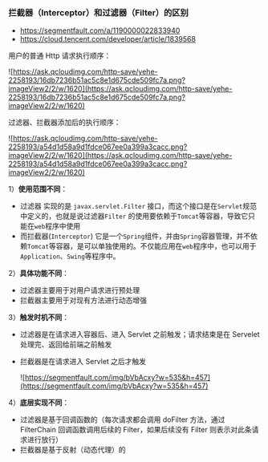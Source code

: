 ### 拦截器（Interceptor）和过滤器（Filter）的区别

- https://segmentfault.com/a/1190000022833940
- https://cloud.tencent.com/developer/article/1839568

用户的普通 Http 请求执行顺序：

![https://ask.qcloudimg.com/http-save/yehe-2258193/16db7236b51ac5c8e1d675cde509fc7a.png?imageView2/2/w/1620](https://ask.qcloudimg.com/http-save/yehe-2258193/16db7236b51ac5c8e1d675cde509fc7a.png?imageView2/2/w/1620)

过滤器、拦截器添加后的执行顺序：

![https://ask.qcloudimg.com/http-save/yehe-2258193/a54d1d58a9d1fdce067ee0a399a3cacc.png?imageView2/2/w/1620](https://ask.qcloudimg.com/http-save/yehe-2258193/a54d1d58a9d1fdce067ee0a399a3cacc.png?imageView2/2/w/1620)

1）**使用范围不同**：

- 过滤器 实现的是 `javax.servlet.Filter` 接口，而这个接口是在`Servlet`规范中定义的，也就是说过滤器`Filter` 的使用要依赖于`Tomcat`等容器，导致它只能在`web`程序中使用
- 而拦截器(`Interceptor`) 它是一个`Spring`组件，并由`Spring`容器管理，并不依赖`Tomcat`等容器，是可以单独使用的。不仅能应用在`web`程序中，也可以用于`Application`、`Swing`等程序中。

2）**具体功能不同**：

- 过滤器主要用于对用户请求进行预处理
- 拦截器主要用于对现有方法进行动态增强

3）**触发时机不同**：

- 过滤器是在请求进入容器后、进入 Servlet 之前触发；请求结束是在 Servelet 处理完、返回给前端之前触发

- 拦截器是在请求进入 Servlet 之后才触发

  ![https://segmentfault.com/img/bVbAcxy?w=535&h=457](https://segmentfault.com/img/bVbAcxy?w=535&h=457)

4）**底层实现不同**：

- 过滤器是基于回调函数的（每次请求都会调用 doFilter 方法，通过 FilterChain 回调函数调用后续的 Filter，如果后续没有 Filter 则表示对此条请求进行放行）
- 拦截器是基于反射（动态代理）的